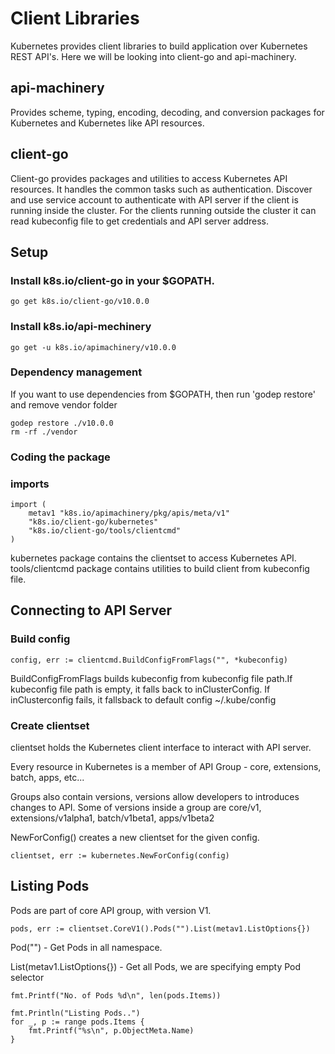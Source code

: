 # Client Libraries
Kubernetes provides client libraries to build application over Kubernetes REST API's.
Here we will be looking into client-go and api-machinery.

## api-machinery
Provides scheme, typing, encoding, decoding, and conversion packages for Kubernetes and Kubernetes like API resources.

## client-go
Client-go provides packages and utilities to access Kubernetes API resources. It handles the common tasks such as authentication. Discover and use service account to authenticate with API server if the client is running inside the cluster. For the clients running outside the cluster it can read kubeconfig file to get credentials and API server address.

## Setup

### Install k8s.io/client-go in your $GOPATH. 
```
go get k8s.io/client-go/v10.0.0
```

### Install k8s.io/api-mechinery
```
go get -u k8s.io/apimachinery/v10.0.0
```

### Dependency management
If you want to use dependencies from $GOPATH, then run 'godep restore' and remove vendor folder 
```
godep restore ./v10.0.0
rm -rf ./vendor
```


### Coding the package

### imports
```
import (
	metav1 "k8s.io/apimachinery/pkg/apis/meta/v1"
	"k8s.io/client-go/kubernetes"
	"k8s.io/client-go/tools/clientcmd"
)
```

kubernetes package contains the clientset to access Kubernetes API.
tools/clientcmd package contains utilities to build client from kubeconfig file.

## Connecting to API Server

### Build config
```
config, err := clientcmd.BuildConfigFromFlags("", *kubeconfig)
```
BuildConfigFromFlags builds kubeconfig from kubeconfig file path.If kubeconfig file path is empty, it falls back to inClusterConfig. If inClusterconfig fails, it fallsback to default config ~/.kube/config 

### Create clientset
clientset holds the Kubernetes client interface to interact with API server.

Every resource in Kubernetes is a member of API Group - core, extensions, batch, apps, etc...

Groups also contain versions, versions allow developers to introduces changes to API. Some of versions inside a group are core/v1, extensions/v1alpha1, batch/v1beta1, apps/v1beta2

NewForConfig() creates a new clientset for the given config.
```
clientset, err := kubernetes.NewForConfig(config)
```

## Listing Pods
Pods are part of core API group, with version V1. 
```
pods, err := clientset.CoreV1().Pods("").List(metav1.ListOptions{})
```
Pod("") - Get Pods in all namespace.

List(metav1.ListOptions{}) - Get all Pods, we are specifying empty Pod selector

```
fmt.Printf("No. of Pods %d\n", len(pods.Items))
```

```
fmt.Println("Listing Pods..")
for _, p := range pods.Items {
	fmt.Printf("%s\n", p.ObjectMeta.Name)
}
```



